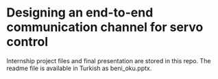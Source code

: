 # Designing an end-to-end communication channel for servo control

Internship project files and final presentation are stored in this repo. The readme file is available in Turkish as beni_oku.pptx.
